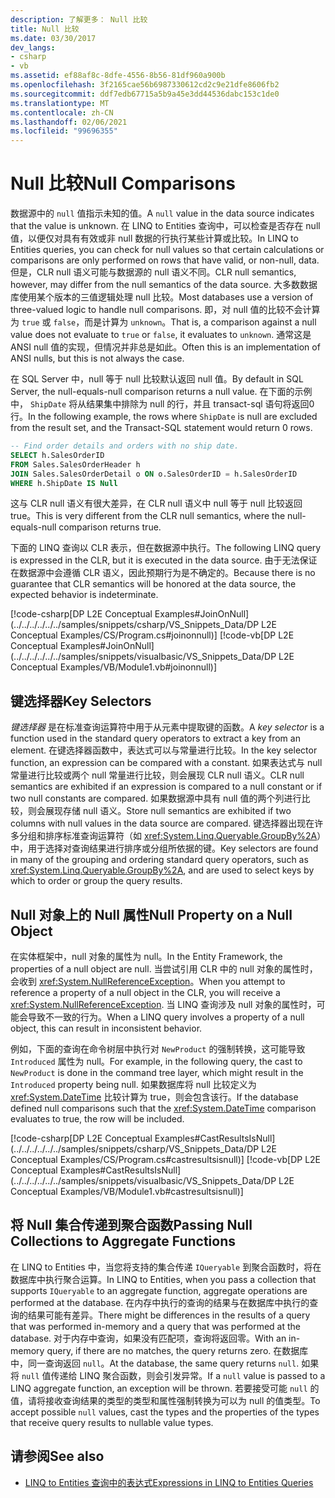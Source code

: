 ```yaml
---
description: 了解更多： Null 比较
title: Null 比较
ms.date: 03/30/2017
dev_langs:
- csharp
- vb
ms.assetid: ef88af8c-8dfe-4556-8b56-81df960a900b
ms.openlocfilehash: 3f2165cae56b6987330612cd2c9e21dfe8606fb2
ms.sourcegitcommit: ddf7edb67715a5b9a45e3dd44536dabc153c1de0
ms.translationtype: MT
ms.contentlocale: zh-CN
ms.lasthandoff: 02/06/2021
ms.locfileid: "99696355"
---
```

# <a name="null-comparisons"></a><span data-ttu-id="c9134-103">Null 比较</span><span class="sxs-lookup"><span data-stu-id="c9134-103">Null Comparisons</span></span>

<span data-ttu-id="c9134-104">数据源中的 `null` 值指示未知的值。</span><span class="sxs-lookup"><span data-stu-id="c9134-104">A `null` value in the data source indicates that the value is unknown.</span></span> <span data-ttu-id="c9134-105">在 LINQ to Entities 查询中，可以检查是否存在 null 值，以便仅对具有有效或非 null 数据的行执行某些计算或比较。</span><span class="sxs-lookup"><span data-stu-id="c9134-105">In LINQ to Entities queries, you can check for null values so that certain calculations or comparisons are only performed on rows that have valid, or non-null, data.</span></span> <span data-ttu-id="c9134-106">但是，CLR null 语义可能与数据源的 null 语义不同。</span><span class="sxs-lookup"><span data-stu-id="c9134-106">CLR null semantics, however, may differ from the null semantics of the data source.</span></span> <span data-ttu-id="c9134-107">大多数数据库使用某个版本的三值逻辑处理 null 比较。</span><span class="sxs-lookup"><span data-stu-id="c9134-107">Most databases use a version of three-valued logic to handle null comparisons.</span></span> <span data-ttu-id="c9134-108">即，对 null 值的比较不会计算为 `true` 或 `false`，而是计算为 `unknown`。</span><span class="sxs-lookup"><span data-stu-id="c9134-108">That is, a comparison against a null value does not evaluate to `true` or `false`, it evaluates to `unknown`.</span></span> <span data-ttu-id="c9134-109">通常这是 ANSI null 值的实现，但情况并非总是如此。</span><span class="sxs-lookup"><span data-stu-id="c9134-109">Often this is an implementation of ANSI nulls, but this is not always the case.</span></span>  
  
 <span data-ttu-id="c9134-110">在 SQL Server 中，null 等于 null 比较默认返回 null 值。</span><span class="sxs-lookup"><span data-stu-id="c9134-110">By default in SQL Server, the null-equals-null comparison returns a null value.</span></span> <span data-ttu-id="c9134-111">在下面的示例中， `ShipDate` 将从结果集中排除为 null 的行，并且 transact-sql 语句将返回0行。</span><span class="sxs-lookup"><span data-stu-id="c9134-111">In the following example, the rows where `ShipDate` is null are excluded from the result set, and the Transact-SQL statement would return 0 rows.</span></span>  
  
```sql  
-- Find order details and orders with no ship date.  
SELECT h.SalesOrderID  
FROM Sales.SalesOrderHeader h  
JOIN Sales.SalesOrderDetail o ON o.SalesOrderID = h.SalesOrderID  
WHERE h.ShipDate IS Null  
```  
  
 <span data-ttu-id="c9134-112">这与 CLR null 语义有很大差异，在 CLR null 语义中 null 等于 null 比较返回 true。</span><span class="sxs-lookup"><span data-stu-id="c9134-112">This is very different from the CLR null semantics, where the null-equals-null comparison returns true.</span></span>  
  
 <span data-ttu-id="c9134-113">下面的 LINQ 查询以 CLR 表示，但在数据源中执行。</span><span class="sxs-lookup"><span data-stu-id="c9134-113">The following LINQ query is expressed in the CLR, but it is executed in the data source.</span></span> <span data-ttu-id="c9134-114">由于无法保证在数据源中会遵循 CLR 语义，因此预期行为是不确定的。</span><span class="sxs-lookup"><span data-stu-id="c9134-114">Because there is no guarantee that CLR semantics will be honored at the data source, the expected behavior is indeterminate.</span></span>  
  
 [!code-csharp[DP L2E Conceptual Examples#JoinOnNull](../../../../../../samples/snippets/csharp/VS_Snippets_Data/DP L2E Conceptual Examples/CS/Program.cs#joinonnull)]
 [!code-vb[DP L2E Conceptual Examples#JoinOnNull](../../../../../../samples/snippets/visualbasic/VS_Snippets_Data/DP L2E Conceptual Examples/VB/Module1.vb#joinonnull)]  
  
## <a name="key-selectors"></a><span data-ttu-id="c9134-115">键选择器</span><span class="sxs-lookup"><span data-stu-id="c9134-115">Key Selectors</span></span>  

 <span data-ttu-id="c9134-116">*键选择器* 是在标准查询运算符中用于从元素中提取键的函数。</span><span class="sxs-lookup"><span data-stu-id="c9134-116">A *key selector* is a function used in the standard query operators to extract a key from an element.</span></span> <span data-ttu-id="c9134-117">在键选择器函数中，表达式可以与常量进行比较。</span><span class="sxs-lookup"><span data-stu-id="c9134-117">In the key selector function, an expression can be compared with a constant.</span></span> <span data-ttu-id="c9134-118">如果表达式与 null 常量进行比较或两个 null 常量进行比较，则会展现 CLR null 语义。</span><span class="sxs-lookup"><span data-stu-id="c9134-118">CLR null semantics are exhibited if an expression is compared to a null constant or if two null constants are compared.</span></span> <span data-ttu-id="c9134-119">如果数据源中具有 null 值的两个列进行比较，则会展现存储 null 语义。</span><span class="sxs-lookup"><span data-stu-id="c9134-119">Store null semantics are exhibited if two columns with null values in the data source are compared.</span></span> <span data-ttu-id="c9134-120">键选择器出现在许多分组和排序标准查询运算符（如 <xref:System.Linq.Queryable.GroupBy%2A>）中，用于选择对查询结果进行排序或分组所依据的键。</span><span class="sxs-lookup"><span data-stu-id="c9134-120">Key selectors are found in many of the grouping and ordering standard query operators, such as <xref:System.Linq.Queryable.GroupBy%2A>, and are used to select keys by which to order or group the query results.</span></span>  
  
## <a name="null-property-on-a-null-object"></a><span data-ttu-id="c9134-121">Null 对象上的 Null 属性</span><span class="sxs-lookup"><span data-stu-id="c9134-121">Null Property on a Null Object</span></span>  

 <span data-ttu-id="c9134-122">在实体框架中，null 对象的属性为 null。</span><span class="sxs-lookup"><span data-stu-id="c9134-122">In the Entity Framework, the properties of a null object are null.</span></span> <span data-ttu-id="c9134-123">当尝试引用 CLR 中的 null 对象的属性时，会收到 <xref:System.NullReferenceException>。</span><span class="sxs-lookup"><span data-stu-id="c9134-123">When you attempt to reference a property of a null object in the CLR, you will receive a <xref:System.NullReferenceException>.</span></span> <span data-ttu-id="c9134-124">当 LINQ 查询涉及 null 对象的属性时，可能会导致不一致的行为。</span><span class="sxs-lookup"><span data-stu-id="c9134-124">When a LINQ query involves a property of a null object, this can result in inconsistent behavior.</span></span>  
  
 <span data-ttu-id="c9134-125">例如，下面的查询在命令树层中执行对 `NewProduct` 的强制转换，这可能导致 `Introduced` 属性为 null。</span><span class="sxs-lookup"><span data-stu-id="c9134-125">For example, in the following query, the cast to `NewProduct` is done in the command tree layer, which might result in the `Introduced` property being null.</span></span> <span data-ttu-id="c9134-126">如果数据库将 null 比较定义为 <xref:System.DateTime> 比较计算为 true，则会包含该行。</span><span class="sxs-lookup"><span data-stu-id="c9134-126">If the database defined null comparisons such that the <xref:System.DateTime> comparison evaluates to true, the row will be included.</span></span>  
  
 [!code-csharp[DP L2E Conceptual Examples#CastResultsIsNull](../../../../../../samples/snippets/csharp/VS_Snippets_Data/DP L2E Conceptual Examples/CS/Program.cs#castresultsisnull)]
 [!code-vb[DP L2E Conceptual Examples#CastResultsIsNull](../../../../../../samples/snippets/visualbasic/VS_Snippets_Data/DP L2E Conceptual Examples/VB/Module1.vb#castresultsisnull)]  
  
## <a name="passing-null-collections-to-aggregate-functions"></a><span data-ttu-id="c9134-127">将 Null 集合传递到聚合函数</span><span class="sxs-lookup"><span data-stu-id="c9134-127">Passing Null Collections to Aggregate Functions</span></span>  

 <span data-ttu-id="c9134-128">在 LINQ to Entities 中，当您将支持的集合传递 `IQueryable` 到聚合函数时，将在数据库中执行聚合运算。</span><span class="sxs-lookup"><span data-stu-id="c9134-128">In LINQ to Entities, when you pass a collection that supports `IQueryable` to an aggregate function, aggregate operations are performed at the database.</span></span> <span data-ttu-id="c9134-129">在内存中执行的查询的结果与在数据库中执行的查询的结果可能有差异。</span><span class="sxs-lookup"><span data-stu-id="c9134-129">There might be differences in the results of a query that was performed in-memory and a query that was performed at the database.</span></span> <span data-ttu-id="c9134-130">对于内存中查询，如果没有匹配项，查询将返回零。</span><span class="sxs-lookup"><span data-stu-id="c9134-130">With an in-memory query, if there are no matches, the query returns zero.</span></span> <span data-ttu-id="c9134-131">在数据库中，同一查询返回 `null`。</span><span class="sxs-lookup"><span data-stu-id="c9134-131">At the database, the same query returns `null`.</span></span> <span data-ttu-id="c9134-132">如果将 `null` 值传递给 LINQ 聚合函数，则会引发异常。</span><span class="sxs-lookup"><span data-stu-id="c9134-132">If a `null` value is passed to a LINQ aggregate function, an exception will be thrown.</span></span> <span data-ttu-id="c9134-133">若要接受可能 `null` 的值，请将接收查询结果的类型的类型和属性强制转换为可以为 null 的值类型。</span><span class="sxs-lookup"><span data-stu-id="c9134-133">To accept possible `null` values, cast the types and the properties of the types that receive query results to nullable value types.</span></span>  
  
## <a name="see-also"></a><span data-ttu-id="c9134-134">请参阅</span><span class="sxs-lookup"><span data-stu-id="c9134-134">See also</span></span>

- [<span data-ttu-id="c9134-135">LINQ to Entities 查询中的表达式</span><span class="sxs-lookup"><span data-stu-id="c9134-135">Expressions in LINQ to Entities Queries</span></span>](expressions-in-linq-to-entities-queries.md)

